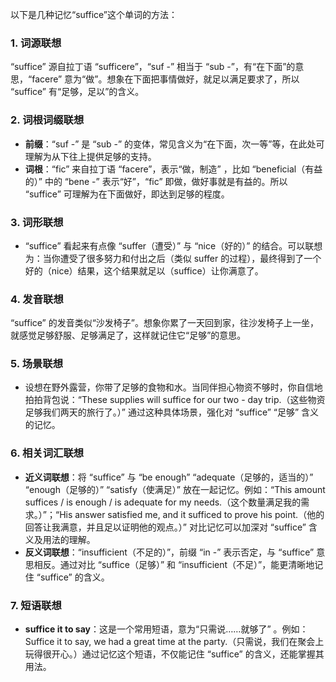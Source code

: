 以下是几种记忆“suffice”这个单词的方法：

### 1. 词源联想
“suffice” 源自拉丁语 “sufficere”，“suf -” 相当于 “sub -”，有“在下面”的意思，“facere” 意为“做”。想象在下面把事情做好，就足以满足要求了，所以 “suffice” 有“足够，足以”的含义。

### 2. 词根词缀联想
 - **前缀**：“suf -” 是 “sub -” 的变体，常见含义为“在下面，次一等”等，在此处可理解为从下往上提供足够的支持。
 - **词根**：“fic” 来自拉丁语 “facere”，表示“做，制造” ，比如 “beneficial（有益的）” 中的 “bene -” 表示“好”，“fic” 即做，做好事就是有益的。所以 “suffice” 可理解为在下面做好，即达到足够的程度。

### 3. 词形联想
 - “suffice” 看起来有点像 “suffer（遭受）” 与 “nice（好的）” 的结合。可以联想为：当你遭受了很多努力和付出之后（类似 suffer 的过程），最终得到了一个好的（nice）结果，这个结果就足以（suffice）让你满意了。

### 4. 发音联想
“suffice” 的发音类似“沙发椅子”。想象你累了一天回到家，往沙发椅子上一坐，就感觉足够舒服、足够满足了，这样就记住它“足够”的意思。

### 5. 场景联想
 - 设想在野外露营，你带了足够的食物和水。当同伴担心物资不够时，你自信地拍拍背包说：“These supplies will suffice for our two - day trip.（这些物资足够我们两天的旅行了。）” 通过这种具体场景，强化对 “suffice” “足够” 含义的记忆。

### 6. 相关词汇联想
 - **近义词联想**：将 “suffice” 与 “be enough” “adequate（足够的，适当的）” “enough（足够的）” “satisfy（使满足）” 放在一起记忆。例如：“This amount suffices / is enough / is adequate for my needs.（这个数量满足我的需求。）”；“His answer satisfied me, and it sufficed to prove his point.（他的回答让我满意，并且足以证明他的观点。）” 对比记忆可以加深对 “suffice” 含义及用法的理解。
 - **反义词联想**：“insufficient（不足的）”，前缀 “in -” 表示否定，与 “suffice” 意思相反。通过对比 “suffice（足够）” 和 “insufficient（不足）”，能更清晰地记住 “suffice” 的含义。

### 7. 短语联想
 - **suffice it to say**：这是一个常用短语，意为“只需说……就够了” 。例如：Suffice it to say, we had a great time at the party.（只需说，我们在聚会上玩得很开心。）通过记忆这个短语，不仅能记住 “suffice” 的含义，还能掌握其用法。 